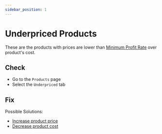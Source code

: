 ```yaml
---
sidebar_position: 1
---
```


# Underpriced Products

These are the products with prices are lower than [Minimum Profit Rate](../configuration/price-management) over product's cost.

## Check

- Go to the `Products` page
- Select the `Underpriced` tab

## Fix

Possible Solutions:

- [Increase product price](../fixing-issues/update-product-price)
- [Decrease product cost](../fixing-issues/update-product-cost)
